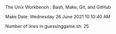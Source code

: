 The Unix Workbench : Bash, Make, Git, and GitHub

Make Date: Wednesday 26 June 2021 10:10:40 AM

Number of lines in guessinggame.sh: 25
